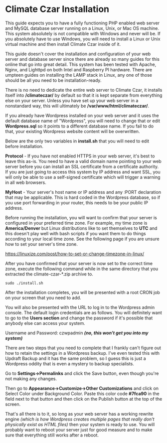 # Climate Czar Installation

This guide expects you to have a fully functioning PHP enabled web server and MySQL database server running on a Linux, Unix, or Mac OS machine. This system absolutely is not compatible with Windows and never will be. If you absolutely have to use Windows, you will need to install a Linux or Unix virtual machine and then install Climate Czar inside of it.

This guide doesn't cover the installation and configuration of your web server and database server since there are already so many guides for this online that go into great detail. This system has been tested with Apache, Nginx, and Lighttpd on both Intel and Raspberry PI hardware. There are umpteen guides on installing the LAMP stack in Linux, any one of those should be all you need to be installation-ready.

There is no need to dedicate the entire web server to Climate Czar, it installs itself into **/climateczar/** by default so that it is kept separate from everything else on your server. Unless you have set up your web server in a nonstandard way, this will ultimately be **/var/www/html/climateczar/**.

If you already have Wordpress installed on your web server and it uses the default database name of "Wordpress", you will need to change that or edit **Wordpress.sql** so it points to a different database name. If you fail to do that, your existing Wordpress website content will be overwritten.

Below are the only two variables in **install.sh** that you will need to edit before installation.

**Protocol** - If you have not enabled HTTPS in your web server, it's best to leave this as-is. You need to have a valid domain name pointing to your web server before you can install an SSL certificate from a certificate authority. If you are just going to access this system by IP address and want SSL, you will only be able to use a self-signed certificate which will trigger a warning in all web browsers.

**MyHost** - Your server's host name or IP address and any :PORT declaration that may be applicable. This is hard coded in the Wordpress database, so if you use port forwarding in your router, this needs to be your public IP address.

Before running the installation, you will want to confirm that your server is configured in your preferred time zone. For example, my time zone is **America/Denver** but Linux distributions like to set themselves to **UTC** and this doesn't play well with bash scripts if you want them to do things according to your local time zone. See the following page if you are unsure how to set your server's time zone.

<https://linuxize.com/post/how-to-set-or-change-timezone-in-linux/>

After you have confirmed that your server is now set to the correct time zone, execute the following command while in the same directory that you extracted the climate-czar-\*.zip archive to.

```
sudo ./install.sh
```

After the installation completes, you will be presented with a root CRON job on your screen that you need to add.

You will also be presented with the URL to log in to the Wordpress admin console. The default login credentials are as follows. You will definitely want to go to the **Users section** and change the password if it's possible that anybody else can access your system.

Username and Password: czwpadmin ***(no, this won't get you into my system)***

There are two steps that you need to complete that I frankly can't figure out how to retain the settings in a Wordpress backup. I've even tested this with Updraft Backup and it has the same problem, so I guess this is just a Wordpress oddity that is even a mystery to backup specialists.

Go to **Settings->Permalinks** and click the Save button, even though you're not making any changes.

Then go to **Appearance->Customize->Other Customizations** and click on Select Color under Background Color. Paste this color code **#7fca90** in the field next to that button and then click on the Publish button at the top of the screen.

That's all there is to it, so long as your web server has a working rewrite engine *(which is how Wordpress creates multiple pages that really don't physically exist as HTML files)* then your system is ready to use. You will probably want to reboot your server just for good measure and to make sure that everything still works after a reboot.
